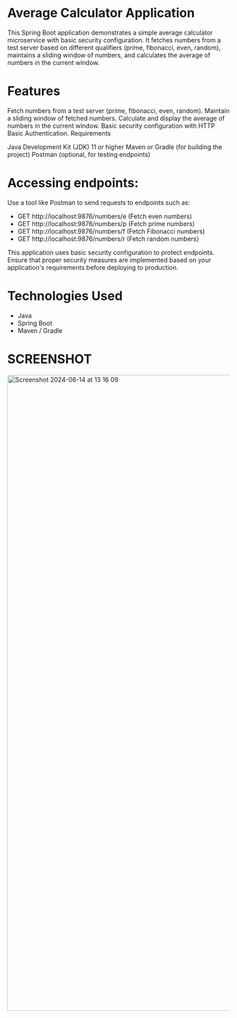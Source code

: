 # Average Calculator Application

This Spring Boot application demonstrates a simple average calculator microservice with basic security configuration. It fetches numbers from a test server based on different qualifiers (prime, fibonacci, even, random), maintains a sliding window of numbers, and calculates the average of numbers in the current window.

# Features

Fetch numbers from a test server (prime, fibonacci, even, random).
Maintain a sliding window of fetched numbers.
Calculate and display the average of numbers in the current window.
Basic security configuration with HTTP Basic Authentication.
Requirements

Java Development Kit (JDK) 11 or higher
Maven or Gradle (for building the project)
Postman (optional, for testing endpoints)

# Accessing endpoints:

Use a tool like Postman to send requests to endpoints such as:
- GET http://localhost:9876/numbers/e (Fetch even numbers)
- GET http://localhost:9876/numbers/p (Fetch prime numbers)
- GET http://localhost:9876/numbers/f (Fetch Fibonacci numbers)
- GET http://localhost:9876/numbers/r (Fetch random numbers)

This application uses basic security configuration to protect endpoints. Ensure that proper security measures are implemented based on your application's requirements before deploying to production.

# Technologies Used

- Java
- Spring Boot
- Maven / Gradle

# SCREENSHOT
<img width="1440" alt="Screenshot 2024-06-14 at 13 16 09" src="https://github.com/DHARANI2D/727721EUCS027/assets/99940501/c06f80cf-f21d-49fb-983a-7d103612f737">
